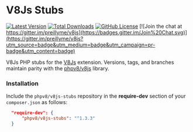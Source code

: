 V8Js Stubs
==========

[![Latest Version](https://img.shields.io/packagist/v/phpv8/v8js-stubs.svg)](https://packagist.org/packages/phpv8/v8js-stubs)
[![Total Downloads](https://img.shields.io/packagist/dt/phpv8/v8js-stubs.svg)](https://packagist.org/packages/phpv8/v8js-stubs)
[![GitHub License](https://img.shields.io/badge/license-MIT-blue.svg)](https://raw.githubusercontent.com/phpv8/v8js-stubs/master/LICENSE)
[![Join the chat at https://gitter.im/preillyme/v8js](https://badges.gitter.im/Join%20Chat.svg)](https://gitter.im/preillyme/v8js?utm_source=badge&utm_medium=badge&utm_campaign=pr-badge&utm_content=badge)


V8Js PHP stubs for the [V8Js](https://github.com/phpv8/v8js) extension. Versions, tags, and branches
maintain parity with the [phpv8/v8js](https://github.com/phpv8/v8js) library.


### Installation
Include the `phpv8/v8js-stubs` repository in the **require-dev** section of your `composer.json` as follows:

  ```json
    "require-dev": {
        "phpv8/v8js-stubs": "^1.3.3"
    }
  ```
